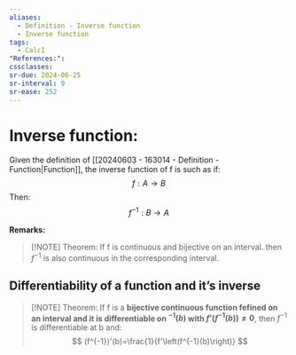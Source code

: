```yaml
---
aliases:
  - Definition - Inverse function
  - Inverse function
tags:
  - CalcI
"References:": 
cssclasses: 
sr-due: 2024-06-25
sr-interval: 9
sr-ease: 252
---
```

# Inverse function: 
Given the definition of [[20240603 - 163014 - Definition - Function|Function]], the inverse function of f is such as if: 
$$
f: A\rightarrow B
$$
Then: 
$$
f^{-1}: B \rightarrow A
$$

**Remarks:**

> [!NOTE] Theorem:
> If f is continuous and bijective on an interval. then $f^{-1}$ is also continuous in the corresponding interval.  

## Differentiability of a function and it’s inverse
> [!NOTE] Theorem: 
> If f is a **bijective continuous function fefined on an interval and it is differentiable on $^{-1}(b)$ with $f’(f^{-1}(b)) \not = 0$**, then $f^{-1}$ is differentiable at b and: 
> $$
> (f^{-1})'(b)=\frac{1}{f'\left(f^{-1}(b)\right)}
> $$
> 



